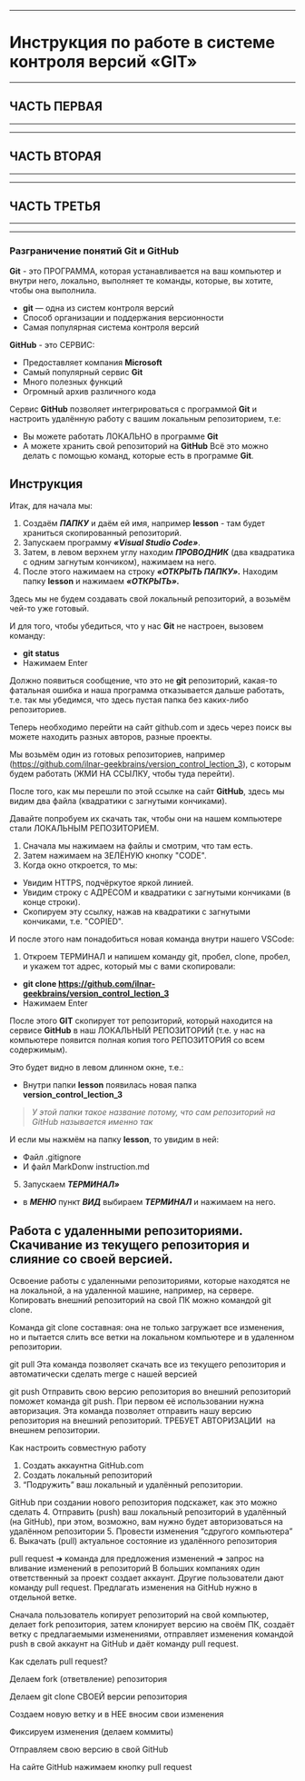 ***
# __Инструкция по работе в системе контроля версий «GIT»__
***
## __ЧАСТЬ ПЕРВАЯ__
***



***
## __ЧАСТЬ ВТОРАЯ__
***



***
## __ЧАСТЬ ТРЕТЬЯ__
***
 
***
 ### Разграничение понятий Git и GitHub

__Git__ - это ПРОГРАММА, которая устанавливается на ваш компьютер и внутри него, локально, выполняет те команды, которые, вы хотите, чтобы она выполнила.

+ __git__ — одна из систем контроля версий
+ Способ организации и поддержания версионности
+ Самая популярная система контроля версий

__GitHub__ - это СЕРВИС: 
+ Предоставляет компания __Microsoft__
+ Самый популярный сервис __Git__
+ Много полезных функций
+ Огромный архив различного
кода

Сервис __GitHub__ позволяет интегрироваться с программой __Git__ и настроить удалённую работу с вашим локальным репозиторием, т.е:

+ Вы можете работать ЛОКАЛЬНО в программе __Git__
+ А можете хранить свой репозиторий на __GitHub__
Всё это можно делать с помощью команд, которые есть в программе __Git__.

## Инструкция

Итак, для начала мы:

1. Создаём __*ПАПКУ*__ и даём ей имя, например __lesson__ - там будет храниться скопированный репозиторий. 
2. Запускаем программу __*«Visual Studio Code»*__.
3. Затем, в левом верхнем углу находим __*ПРОВОДНИК*__ (два квадратика с одним загнутым кончиком), нажимаем на него.
4. После этого нажимаем на строку __*«ОТКРЫТЬ ПАПКУ».*__
Находим папку __lesson__ и нажимаем __*«ОТКРЫТЬ».*__

Здесь мы не будем создавать свой локальный репозиторий, а возьмём чей-то уже готовый.

И для того, чтобы убедиться, что у нас __Git__ не настроен, вызовем команду:
+ __git status__
+ Нажимаем Enter

Должно появиться сообщение, что это не __git__ репозиторий, какая-то фатальная ошибка и наша программа отказывается дальше работать, т.е. так мы убедимся, что здесь пустая папка без каких-либо репозиториев.

Теперь необходимо перейти на сайт github.com и здесь через поиск вы можете находить разных авторов, разные проекты.

Мы возьмём один из готовых репозиториев, например (https://github.com/ilnar-geekbrains/version_control_lection_3), с которым будем работать (ЖМИ НА ССЫЛКУ, чтобы туда перейти).

После того, как мы перешли по этой ссылке на сайт  __GitHub__, здесь мы видим два файла (квадратики с загнутыми кончиками).

Давайте попробуем их скачать так, чтобы они на нашем компьютере стали ЛОКАЛЬНЫМ РЕПОЗИТОРИЕМ.

1. Сначала мы нажимаем на файлы и смотрим, что там есть. 
2. Затем нажимаем на ЗЕЛЁНУЮ кнопку "CODE".
3. Когда окно откроется, то мы:
+ Увидим HTTPS, подчёркутое яркой линией.
+ Увидим строку с АДРЕСОМ и квадратики с загнутыми кончиками (в конце строки).
+ Скопируем эту ссылку, нажав на квадратики с загнутыми кончиками, т.е. "COPIED".

И после этого нам понадобиться новая команда внутри нашего VSCode: 
1. Откроем ТЕРМИНАЛ и напишем команду git, пробел,  clone, пробел, и укажем тот адрес, который мы с вами скопировали:
+ __git clone https://github.com/ilnar-geekbrains/version_control_lection_3__
+ Нажимаем Enter

После этого __GIT__ скопирует тот репозиторий, который находится на сервисе __GitHub__ в наш ЛОКАЛЬНЫЙ РЕПОЗИТОРИЙ (т.е. у нас на компьютере появится полная копия того РЕПОЗИТОРИЯ со всем содержимым). 

Это будет видно в левом длинном окне, т.е.:
+ Внутри папки __lesson__ появилась новая папка __version_control_lection_3__ 

> _У этой папки такое название потому, что сам репозиторий на GitHub называется именно так_

И если мы нажмём на папку __lesson__, то увидим в ней:
+ Файл .gitignore
+ И файл MarkDonw instruction.md















5. Запускаем __*ТЕРМИНАЛ»*__
* в __*МЕНЮ*__ пункт __*ВИД*__ выбираем __*ТЕРМИНАЛ*__ и нажимаем на него.



        




## Работа с удаленными репозиториями. Скачивание из текущего репозитория и слияние со своей версией.


Освоение работы с удаленными репозиториями, которые находятся не на локальной,  а на удаленной машине, например, на сервере.
Копировать внешний репозиторий на свой ПК можно командой git clone.

Команда git clone составная: она не только загружает все изменения, но и пытается слить  все ветки на локальном компьютере и в удаленном репозитории.

git pull
Эта команда позволяет скачать все 
из текущего репозитория и автоматически сделать merge с нашей версией

git push
Отправить свою версию репозитория во внешний репозиторий поможет команда git push. При первом её использовании нужна авторизация.
Эта команда позволяет отправить нашу версию репозитория на внешний репозиторий. ТРЕБУЕТ АВТОРИЗАЦИИ  на внешнем репозитории.

Как настроить совместную работу
1. Создать аккаунтна GitHub.com
2. Создать локальный репозиторий
3. “Подружить” ваш локальный и удалённый репозитории.

GitHub при создании нового репозитория подскажет, как это можно сделать
4. Отправить (push) ваш локальный репозиторий в удалённый (на GitHub), при этом, возможно, вам нужно будет авторизоваться на удалённом репозитории
5. Провести изменения “сдругого компьютера”
6. Выкачать (pull) актуальное состояние из удалённого репозитория

pull request
➜ команда для предложения изменений
➜ запрос на вливание изменений в репозиторий
В больших компаниях один ответственный за проект создает аккаунт. Другие пользователи дают команду pull request. Предлагать изменения на GitHub нужно в отдельной ветке.

Сначала пользователь копирует репозиторий на свой компьютер, делает fork репозитория, затем клонирует версию на своём ПК, создаёт ветку с предлагаемыми изменениями, отправляет изменения командой push в свой аккаунт на GitHub и даёт команду pull request.

Как сделать pull request?

Делаем fork (ответвление) репозитория

Делаем git clone СВОЕЙ версии репозитория 

Создаем новую ветку и в НЕЕ вносим свои изменения 

Фиксируем изменения (делаем коммиты)

Отправляем свою версию в свой GitHub

На сайте GitHub нажимаем кнопку pull request
